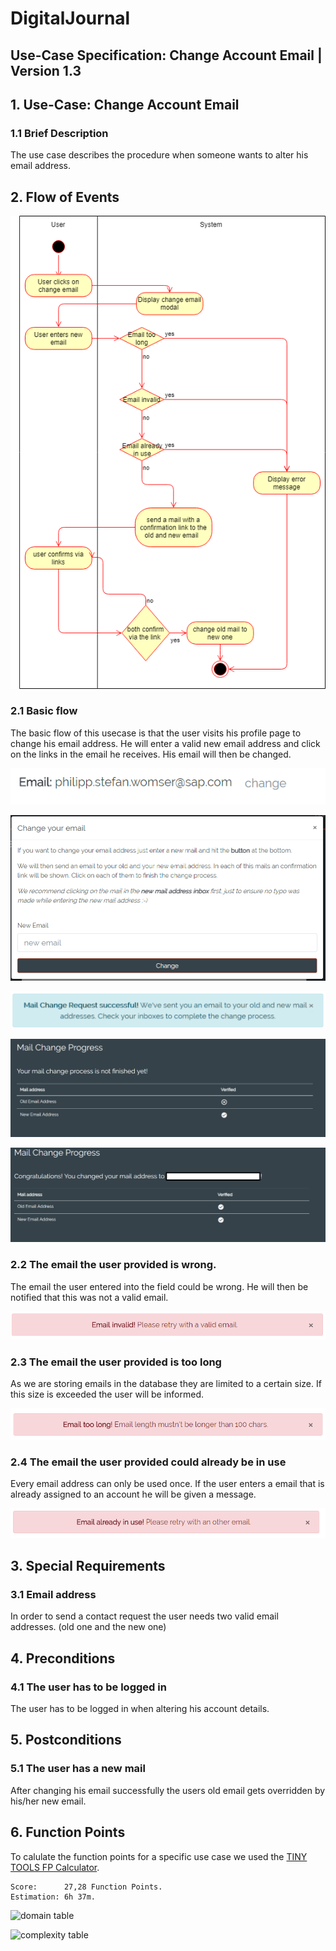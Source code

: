 # DigitalJournal
## Use-Case Specification: Change Account Email | Version 1.3

## 1. Use-Case: Change Account Email

### 1.1 Brief Description

The use case describes the procedure when someone wants to alter his email address.

## 2. Flow of Events

![AD_change_account_email](uc_change_account_email.png)


### 2.1 Basic flow

The basic flow of this usecase is that the user visits his profile page to change his email address. He will enter a valid new email address and click on the links in the email he receives. His email will then be changed.

![change_button](Change_email.PNG)

![email_modal](Email_change_modal.PNG)

![send_emails](mail_change_instruction.PNG)

![progress](mail_change_progress.PNG)

![success](mail_changed.png)

### 2.2 The email the user provided is wrong.

The email the user entered into the field could be wrong. He will then be notified that this was not a valid email.

![email_invalid](email_invalid.PNG)

### 2.3 The email the user provided is too long

As we are storing emails in the database they are limited to a certain size. If this size is exceeded the user will be informed.

![email_too_long](email_too_long.PNG)

### 2.4 The email the user provided could already be in use

Every email address can only be used once. If the user enters a email that is already assigned to an account he will be given a message.

![email_alreade_in_use](email_already_in_use.PNG)

## 3. Special Requirements

### 3.1 Email address

In order to send a contact request the user needs two valid email addresses. (old one and the new one)

## 4. Preconditions

### 4.1 The user has to be logged in

The user has to be logged in when altering his account details.

## 5. Postconditions

### 5.1 The user has a new mail

After changing his email successfully the users old email gets overridden by his/her new email.

## 6. Function Points

To calulate the function points for a specific use case we used the [TINY TOOLS FP Calculator](http://groups.umd.umich.edu/cis/course.des/cis525/js/f00/harvey/FP_Calc.html).

    Score:      27,28 Function Points. 
    Estimation: 6h 37m.

![domain table](_dct.PNG)

![complexity table](_cat.PNG)
